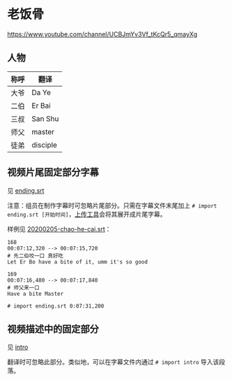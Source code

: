 # 老饭骨

https://www.youtube.com/channel/UCBJmYv3Vf_tKcQr5_qmayXg

## 人物

| 称呼 | 翻译 |
| ---- | ---- |
| 大爷 | Da Ye |
| 二伯 | Er Bai |
| 三叔 | San Shu |
| 师父 | master |
| 徒弟 | disciple |

## 视频片尾固定部分字幕

见 [ending.srt](ending.srt)

注意：组员在制作字幕时可忽略片尾部分。只需在字幕文件末尾加上 `# import ending.srt [开始时间]`，[上传工具](https://immoonancient.github.io/YTSubtitles/static/uploader.html)会将其展开成片尾字幕。

样例见 [20200205-chao-he-cai.srt](20200205-chao-he-cai.srt)：

```
168
00:07:12,320 --> 00:07:15,720
# 先二伯咬一口 真好吃
Let Er Bo have a bite of it, umm it's so good

169
00:07:16,480 --> 00:07:17,840
# 师父来一口
Have a bite Master

# import ending.srt 0:07:31,200
```

## 视频描述中的固定部分

见 [intro](intro)

翻译时可忽略此部分。类似地，可以在字幕文件内通过 `# import intro` 导入该段落。
